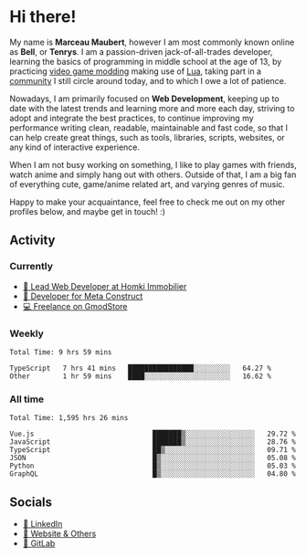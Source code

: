 # Hi there!

My name is **Marceau Maubert**, however I am most commonly known online as **Bell**, or **Tenrys**. I am a passion-driven jack-of-all-trades developer, learning the basics of programming in middle school at the age of 13, by practicing [video game modding](https://garrysmod.com) making use of [Lua](https://lua.org), taking part in a [community](https://metastruct.net) I still circle around today, and to which I owe a lot of patience.

Nowadays, I am primarily focused on **Web Development**, keeping up to date with the latest trends and learning more and more each day, striving to adopt  and integrate the best practices, to continue improving my performance writing clean, readable, maintainable and fast code, so that I can help create great things, such as tools, libraries, scripts, websites, or any kind of interactive experience.

When I am not busy working on something, I like to play games with friends, watch anime and simply hang out with others. Outside of that, I am a big fan of everything cute, game/anime related art, and varying genres of music.

Happy to make your acquaintance, feel free to check me out on my other profiles below, and maybe get in touch! :)

## Activity

### Currently

- [🏢 Lead Web Developer at Homki Immobilier](https://homki-immobilier.com)
- [🎈 Developer for Meta Construct](https://metastruct.net)
- [💻 Freelance on GmodStore](https://www.gmodstore.com/users/Tenrys)

### Weekly
<!--START_SECTION:wakaWeekly-->

```text
Total Time: 9 hrs 59 mins

TypeScript   7 hrs 41 mins   ████████████████░░░░░░░░░   64.27 %
Other        1 hr 59 mins    ████░░░░░░░░░░░░░░░░░░░░░   16.62 %
```

<!--END_SECTION:wakaWeekly-->

### All time
<!--START_SECTION:wakaTotal-->

```text
Total Time: 1,595 hrs 26 mins

Vue.js                             ███████▒░░░░░░░░░░░░░░░░░   29.72 %
JavaScript                         ███████▒░░░░░░░░░░░░░░░░░   28.76 %
TypeScript                         ██▒░░░░░░░░░░░░░░░░░░░░░░   09.71 %
JSON                               █▒░░░░░░░░░░░░░░░░░░░░░░░   05.08 %
Python                             █▒░░░░░░░░░░░░░░░░░░░░░░░   05.03 %
GraphQL                            █▒░░░░░░░░░░░░░░░░░░░░░░░   04.80 %
```

<!--END_SECTION:wakaTotal-->

## Socials

- [👔 LinkedIn](https://www.linkedin.com/in/marceau-maubert)
- [🔗 Website & Others](https://bell.moe)
- [🦊 GitLab](https://gitlab.com/Tenrys)
